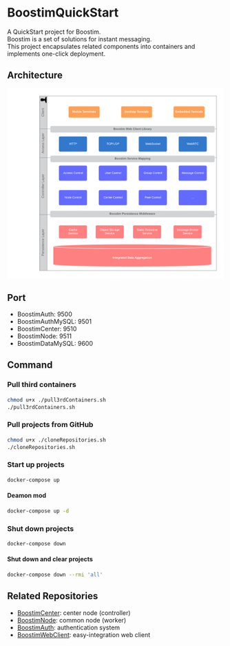 # BoostimQuickStart
A QuickStart project for Boostim. \
Boostim is a set of solutions for instant messaging. \
This project encapsulates related components into containers and implements one-click deployment.

## Architecture
![Boostim Design Architecture](./figure/Architecture.png)

## Port
- BoostimAuth: 9500
- BoostimAuthMySQL: 9501
- BoostimCenter: 9510
- BoostimNode: 9511
- BoostimDataMySQL: 9600

## Command
### Pull third containers
```bash
chmod u+x ./pull3rdContainers.sh
./pull3rdContainers.sh
```

### Pull projects from GitHub
```bash
chmod u+x ./cloneRepositories.sh
./cloneRepositories.sh
```

### Start up projects
```bash
docker-compose up
```

#### Deamon mod
```bash
docker-compose up -d
```

### Shut down projects
```bash
docker-compose down
```

#### Shut down and clear projects
```bash
docker-compose down --rmi 'all'
```

## Related Repositories
- [BoostimCenter](https://github.com/teimichael/BoostimCenter): center node (controller)
- [BoostimNode](https://github.com/teimichael/BoostimNode): common node (worker)
- [BoostimAuth](https://github.com/teimichael/BoostimAuth): authentication system
- [BoostimWebClient](https://github.com/teimichael/BoostimWebClient): easy-integration web client